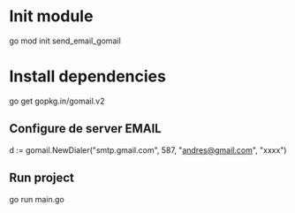 # Init module

 go mod init send_email_gomail

 # Install dependencies

 go get gopkg.in/gomail.v2

 ## Configure de server EMAIL

 d := gomail.NewDialer("smtp.gmail.com", 587, "andres@gmail.com", "xxxx")

 ## Run project

 go run main.go